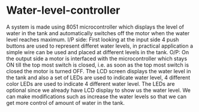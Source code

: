# Water-level-controller

A system is made using 8051 microcontroller which displays the level of water in the tank and automatically switches off the motor when the water level reaches maximum.
I/P side: First looking at the input side 4 push buttons are used to represent differet water levels, in practical application a simple wire can be used and placed at different levels in the tank.
O/P: On the output side a motor is interfaced with the microcontroller which stays ON till the top most switch is closed, i.e. as soon as the top most switch is closed the motor is turned OFF.
The LCD screen displays the water level in the tank and also a set of LEDs are used to indicate water level, 4 different color LEDs are used to indicate 4 different water level. The LEDs are optional since we already have LCD display to show us the water level.
We can make modifications such as increase the water levels so that we can get more control of amount of water in the tank.
